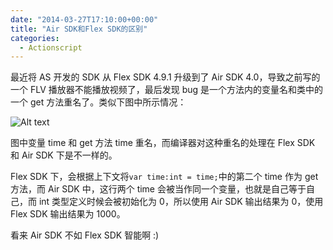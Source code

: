 ```yaml
---
date: "2014-03-27T17:10:00+00:00"
title: "Air SDK和Flex SDK的区别"
categories:
  - Actionscript
---
```


最近将 AS 开发的 SDK 从 Flex SDK 4.9.1 升级到了 Air SDK 4.0，导致之前写的一个 FLV 播放器不能播放视频了，最后发现 bug 是一个方法内的变量名和类中的一个 get 方法重名了。类似下图中所示情况：

![Alt text](/images/air-and-flex-sdk.png)

图中变量 time 和 get 方法 time 重名，而编译器对这种重名的处理在 Flex SDK 和 Air SDK 下是不一样的。

Flex SDK 下，会根据上下文将`var time:int = time;`中的第二个 time 作为 get 方法，而 Air SDK 中，这行两个 time 会被当作同一个变量，也就是自己等于自己，而 int 类型定义时候会被初始化为 0，所以使用 Air SDK 输出结果为 0，使用 Flex SDK 输出结果为 1000。

看来 Air SDK 不如 Flex SDK 智能啊 :)
